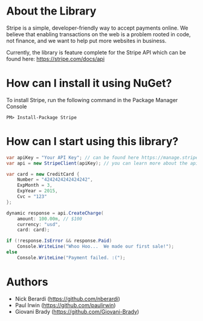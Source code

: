 # About the Library

Stripe is a simple, developer-friendly way to accept payments online. We believe that enabling transactions on the web is a problem rooted in code, not finance, and we want to help put more websites in business.

Currently, the library is feature complete for the Stripe API which can be found here: https://stripe.com/docs/api

# How can I install it using NuGet?

To install Stripe, run the following command in the Package Manager Console

```
PM> Install-Package Stripe
```

# How can I start using this library?

```csharp
var apiKey = "Your API Key"; // can be found here https://manage.stripe.com/#account/apikeys
var api = new StripeClient(apiKey); // you can learn more about the api here https://stripe.com/docs/api

var card = new CreditCard {
	Number = "4242424242424242",
	ExpMonth = 3,
	ExpYear = 2015,
	Cvc = "123"
};

dynamic response = api.CreateCharge(
	amount: 100.00m, // $100
	currency: "usd",
	card: card);

if (!response.IsError && response.Paid)
	Console.WriteLine("Whoo Hoo...  We made our first sale!");
else
	Console.WriteLine("Payment failed. :(");
```

# Authors

*	Nick Berardi (https://github.com/nberardi)
*	Paul Irwin (https://github.com/paulirwin)
*	Giovani Brady (https://github.com/Giovani-Brady)